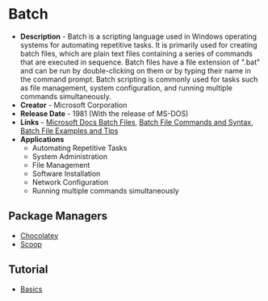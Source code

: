 # Batch

- **Description** - Batch is a scripting language used in Windows operating systems for automating repetitive tasks. It is primarily used for creating batch files, which are plain text files containing a series of commands that are executed in sequence. Batch files have a file extension of ".bat" and can be run by double-clicking on them or by typing their name in the command prompt. Batch scripting is commonly used for tasks such as file management, system configuration, and running multiple commands simultaneously.
- **Creator** - Microsoft Corporation
- **Release Date** - 1981 (With the release of MS-DOS)
- **Links** - [Microsoft Docs Batch Files](https://docs.microsoft.com/en-us/windows-server/administration/windows-commands/windows-commands), [Batch File Commands and Syntax](https://www.robvanderwoude.com/batchcommands.php), [Batch File Examples and Tips](https://www.dostips.com/)
- **Applications**
  - Automating Repetitive Tasks
  - System Administration
  - File Management
  - Software Installation
  - Network Configuration
  - Running multiple commands simultaneously

## Package Managers

- [Chocolatey](https://chocolatey.org/)
- [Scoop](https://scoop.sh/)

## Tutorial

- [Basics](https://www.geeksforgeeks.org/basics-of-batch-scripting/)
